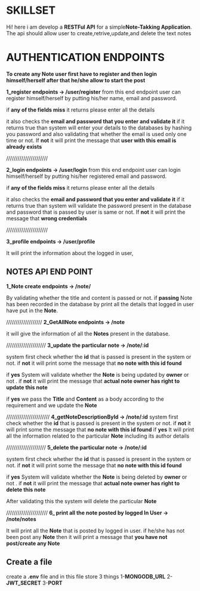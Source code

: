 # SKILLSET 

Hi!  here i am develop a **RESTFul API** for a simple**Note-Takking Application**.
The api should allow user to create,retrive,update,and delete the text notes 

# AUTHENTICATION ENDPOINTS
**To create any Note user first have to register and then login himself/herself after that he/she allow to start the post**
 
**1_register endpoints -> /user/register**
from this end endpoint user can register himself/herself by putting his/her name, email and password.

if **any of the fields miss** it returns please enter all the details 

it also checks the **email and password that you enter and validate it** if it returns true than system will enter your details to the  databases by hashing you password and also validating that whether the email is used  only one time or not. If **not** it will print the message that **user with this email is already exists**

//////////////////////

**2_login endpoints -> /user/login**
from this end endpoint user can login himself/herself by putting his/her registered email and password.

if **any of the fields miss** it returns please enter all the details 

it also checks the **email and password that you enter and validate it** if it returns true than system will validate the password present in the database and password that is passed by user is same or not. If **not** it will print the message that **wrong credentials**



//////////////////////

**3_profile endpoints -> /user/profile**


It will print the information about the logged in user,

## NOTES API END POINT

**1_Note create endpoints -> /note/**

By validating whether the title and content is passed or not. if **passing** Note has been recorded in the database by print all the details that logged in user have put in the **Note**.

///////////////////
**2_GetAllNote endpoints -> /note**

it will give the information of all the **Notes** present in the database.


/////////////////////
**3_update the particular note -> /note/:id**

system first check whether the **id** that is passed is present in the system or not. if **not** it will print some the message that **no note with this id found**

if **yes** System will validate whether the **Note** is being updated by **owner** or not . if **not** it will print the message that **actual note owner has right to update this note**

 if **yes** we pass the **Title** and **Content** as a body according to the requirement and we update the **Note**


///////////////////////
**4_getNoteDescriptionById -> /note/:id**
system first check whether the **id** that is passed is present in the system or not. if **not** it will print some the message that **no note with this id found**
if **yes** It will print all the information related to the particular **Note**  including its author details


/////////////////////
**5_delete the particular note -> /note/:id**


system first check whether the **id** that is passed is present in the system or not. if **not** it will print some the message that **no note with this id found**

if **yes** System will validate whether the **Note** is being deleted by **owner** or not . if **not** it will print the message that **actual note owner has right to delete this note**

After validating  this the system will delete the particular  **Note**


//////////////////////
**6_ print all the note posted by logged In User -> /note/notes**

It will print all the **Note** that is posted by logged in user.
if he/she has not been post any **Note** then it will print a message that **you have not post/create any Note**

## Create a file

create a **.env** file and in this file store 3 things 
1-**MONGODB_URL**
2-**JWT_SECRET**
3-**PORT**
